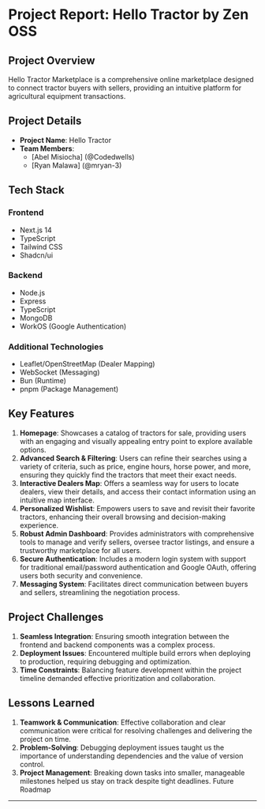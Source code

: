 # Project Report: Hello Tractor by Zen OSS

## Project Overview

Hello Tractor Marketplace is a comprehensive online marketplace designed to connect tractor buyers with sellers, providing an intuitive platform for agricultural equipment transactions.

## Project Details

- **Project Name**: Hello Tractor
- **Team Members**:
  - [Abel Misiocha] (@Codedwells)
  - [Ryan Malawa] (@mryan-3)

## Tech Stack

### Frontend

- Next.js 14
- TypeScript
- Tailwind CSS
- Shadcn/ui

### Backend

- Node.js
- Express
- TypeScript
- MongoDB
- WorkOS (Google Authentication)

### Additional Technologies

- Leaflet/OpenStreetMap (Dealer Mapping)
- WebSocket (Messaging)
- Bun (Runtime)
- pnpm (Package Management)

## Key Features


1.  **Homepage**: Showcases a catalog of tractors for sale, providing users with an engaging and visually appealing entry point to explore available options.
2.  **Advanced Search & Filtering**: Users can refine their searches using a variety of criteria, such as price, engine hours, horse power, and more, ensuring they quickly find the tractors that meet their exact needs.
3.  **Interactive Dealers Map**: Offers a seamless way for users to locate dealers, view their details, and access their contact information using an intuitive map interface.
4.  **Personalized Wishlist**: Empowers users to save and revisit their favorite tractors, enhancing their overall browsing and decision-making experience.
5.  **Robust Admin Dashboard**: Provides administrators with comprehensive tools to manage and verify sellers, oversee tractor listings, and ensure a trustworthy marketplace for all users.
6.  **Secure Authentication**: Includes a modern login system with support for traditional email/password authentication and Google OAuth, offering users both security and convenience.
7.  **Messaging System**: Facilitates direct communication between buyers and sellers, streamlining the negotiation process.


## Project Challenges

1.  **Seamless Integration**: Ensuring smooth integration between the frontend and backend components was a complex process.
2.  **Deployment Issues**: Encountered multiple build errors when deploying to production, requiring debugging and optimization.
3.  **Time Constraints**: Balancing feature development within the project timeline demanded effective prioritization and collaboration.


## Lessons Learned

1.  **Teamwork & Communication**: Effective collaboration and clear communication were critical for resolving challenges and delivering the project on time.
2.  **Problem-Solving**: Debugging deployment issues taught us the importance of understanding dependencies and the value of version control.
3.  **Project Management**: Breaking down tasks into smaller, manageable milestones helped us stay on track despite tight deadlines.
    Future Roadmap

---


